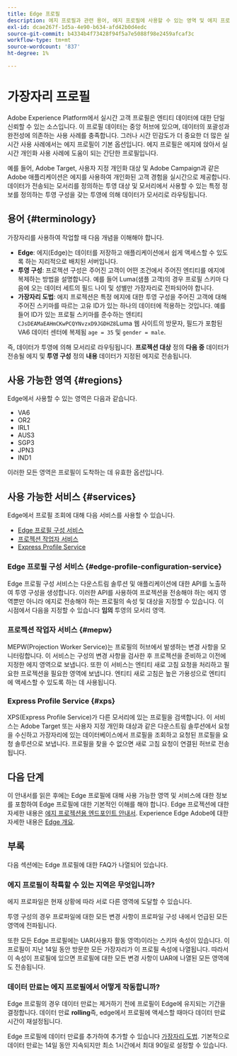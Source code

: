 ```yaml
---
title: Edge 프로필
description: 에지 프로필과 관련 용어, 에지 프로필에 사용할 수 있는 영역 및 에지 프로필에 사용할 수 있는 서비스에 대해 알아봅니다.
exl-id: dcae267f-1d5a-4e90-b634-afd42b0d4edc
source-git-commit: b4334b4f73428f94f5a7e5088f98e2459afcaf3c
workflow-type: tm+mt
source-wordcount: '837'
ht-degree: 1%

---
```


# 가장자리 프로필

Adobe Experience Platform에서 실시간 고객 프로필은 엔티티 데이터에 대한 단일 신뢰할 수 있는 소스입니다. 이 프로필 데이터는 중앙 허브에 있으며, 데이터의 포괄성과 완전성에 의존하는 사용 사례를 충족합니다. 그러나 시간 민감도가 더 중요한 더 많은 실시간 사용 사례에서는 에지 프로필이 기본 옵션입니다. 에지 프로필은 에지에 앉아서 실시간 개인화 사용 사례에 도움이 되는 간단한 프로필입니다.

예를 들어, Adobe Target, 사용자 지정 개인화 대상 및 Adobe Campaign과 같은 Adobe 애플리케이션은 에지를 사용하여 개인화된 고객 경험을 실시간으로 제공합니다. 데이터가 전송되는 모서리를 정의하는 투영 대상 및 모서리에서 사용할 수 있는 특정 정보를 정의하는 투영 구성을 갖는 투영에 의해 데이터가 모서리로 라우팅됩니다.

## 용어 {#terminology}

가장자리를 사용하여 작업할 때 다음 개념을 이해해야 합니다.

- **Edge**: 에지(Edge)는 데이터를 저장하고 애플리케이션에서 쉽게 액세스할 수 있도록 하는 지리적으로 배치된 서버입니다.
- **투영 구성**: 프로젝션 구성은 주어진 고객이 어떤 조건에서 주어진 엔티티를 에지에 복제하는 방법을 설명합니다. 예를 들어 Luma(샘플 고객)의 경우 프로필 스키마 다음에 오는 데이터 세트의 필드 나이 및 성별만 가장자리로 전파되어야 합니다.
- **가장자리 도법**: 에지 프로젝션은 특정 에지에 대한 투영 구성을 주어진 고객에 대해 주어진 스키마를 따르는 고유 ID가 있는 하나의 데이터에 적용하는 것입니다. 예를 들어 ID가 있는 프로필 스키마를 준수하는 엔티티 `CJsDEAMaEAHmCKwPCQYNvzxD9JGDHZ8`Luma 웹 사이트의 방문자, 필드가 포함된 VA6 데이터 센터에 복제됨 `age = 35` 및 `gender = male`.

즉, 데이터가 투영에 의해 모서리로 라우팅됩니다. **프로젝션 대상** 정의 **다음 중** 데이터가 전송될 에지 및 **투영 구성** 정의 **내용** 데이터가 지정된 에지로 전송됩니다.

## 사용 가능한 영역 {#regions}

Edge에서 사용할 수 있는 영역은 다음과 같습니다.

- VA6
- OR2
- IRL1
- AUS3
- SGP3
- JPN3
- IND1

이러한 모든 영역은 프로필이 도착하는 데 유효한 옵션입니다.

## 사용 가능한 서비스 {#services}

Edge에서 프로필 조회에 대해 다음 서비스를 사용할 수 있습니다.

- [Edge 프로필 구성 서비스](#edge-profile-configuration-service)
- [프로젝션 작업자 서비스](#mepw)
- [Express Profile Service](#xps)

### Edge 프로필 구성 서비스 {#edge-profile-configuration-service}

Edge 프로필 구성 서비스는 다운스트림 솔루션 및 애플리케이션에 대한 API를 노출하여 투영 구성을 생성합니다. 이러한 API를 사용하여 프로젝션을 전송해야 하는 에지 영역뿐만 아니라 에지로 전송해야 하는 프로필의 속성 및 대상을 지정할 수 있습니다. 이 시점에서 다음을 지정할 수 있습니다 **임의** 투영의 모서리 영역.

### 프로젝션 작업자 서비스 {#mepw}

MEPW(Projection Worker Service)는 프로필의 허브에서 발생하는 변경 사항을 모니터링합니다. 이 서비스는 구성의 변경 사항을 검사한 후 프로젝션을 준비하고 이전에 지정한 에지 영역으로 보냅니다. 또한 이 서비스는 엔티티 새로 고침 요청을 처리하고 필요한 프로젝션을 필요한 영역에 보냅니다. 엔티티 새로 고침은 높은 가용성으로 엔티티에 액세스할 수 있도록 하는 데 사용됩니다.

### Express Profile Service {#xps}

XPS(Express Profile Service)가 다른 모서리에 있는 프로필을 검색합니다. 이 서비스는 Adobe Target 또는 사용자 지정 개인화 대상과 같은 다운스트림 솔루션에서 요청을 수신하고 가장자리에 있는 데이터베이스에서 프로필을 조회하고 요청된 프로필을 요청 솔루션으로 보냅니다. 프로필을 찾을 수 없으면 새로 고침 요청이 연결된 허브로 전송됩니다.

## 다음 단계

이 안내서를 읽은 후에는 Edge 프로필에 대해 사용 가능한 영역 및 서비스에 대한 정보를 포함하여 Edge 프로필에 대한 기본적인 이해를 해야 합니다. Edge 프로젝션에 대한 자세한 내용은 [에지 프로젝션용 엔드포인트 안내서](./api/edge-projections.md). Experience Edge Adobe에 대한 자세한 내용은 [Edge 개요](../edge/home.md).

## 부록

다음 섹션에는 Edge 프로필에 대한 FAQ가 나열되어 있습니다.

### 에지 프로필이 착륙할 수 있는 지역은 무엇입니까?

에지 프로파일은 현재 상황에 따라 서로 다른 영역에 도달할 수 있습니다.

투영 구성의 경우 프로파일에 대한 모든 변경 사항이 프로파일 구성 내에서 언급된 모든 영역에 전파됩니다.

또한 모든 Edge 프로필에는 UAR(사용자 활동 영역)이라는 스키마 속성이 있습니다. 이 프로필이 지난 14일 동안 방문한 모든 가장자리가 이 프로필 속성에 나열됩니다. 따라서 이 속성이 프로필에 있으면 프로필에 대한 모든 변경 사항이 UAR에 나열된 모든 영역에도 전송됩니다.

### 데이터 만료는 에지 프로필에서 어떻게 작동합니까?

Edge 프로필의 경우 데이터 만료는 제거하기 전에 프로필이 Edge에 유지되는 기간을 결정합니다. 데이터 만료 **rolling**&#x200B;즉, edge에서 프로필에 액세스할 때마다 데이터 만료 시간이 재설정됩니다.

Edge 프로필에 데이터 만료를 추가하여 추가할 수 있습니다 [가장자리 도법](./api/edge-projections.md). 기본적으로 데이터 만료는 14일 동안 지속되지만 최소 1시간에서 최대 90일로 설정할 수 있습니다.
